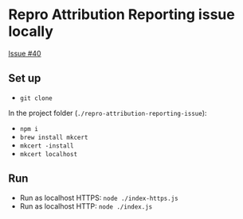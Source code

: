 # Repro Attribution Reporting issue locally

[Issue #40](https://github.com/GoogleChromeLabs/privacy-sandbox-dev-support/issues/40)

## Set up 

- `git clone`

In the project folder (`./repro-attribution-reporting-issue`):
- `npm i`
- `brew install mkcert`
- `mkcert -install`
- `mkcert localhost`

## Run
- Run as localhost HTTPS: `node ./index-https.js`
- Run as localhost HTTP: `node ./index.js`
